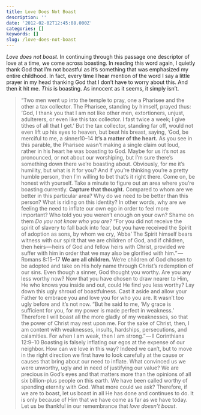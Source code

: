 ```yaml
---
title: Love Does Not Boast
description: ''
date: '2012-02-02T12:45:08.000Z'
categories: []
keywords: []
slug: /love-does-not-boast
---
```

_Love does not boast_. In continuing through this passage one descriptor of love at a time, we come across boasting. In reading this word again, I quietly thank God that I’m not boastful as it’s something that was emphasized my entire childhood. In fact, every time I hear mention of the word I say a little prayer in my head thanking God that I don’t have to worry about this. And then it hit me. _This_ is boasting. As innocent as it seems, it simply isn’t.
> “Two men went up into the temple to pray, one a Pharisee and the other a tax collector. The Pharisee, standing by himself, prayed thus: ‘God, I thank you that I am not like other men, extortioners, unjust, adulterers, or even like this tax collector. I fast twice a week; I give tithes of all that I get.’ But the tax collector, standing far off, would not even lift up his eyes to heaven, but beat his breast, saying, ‘God, be merciful to me, a sinner10–14
**It’s a matter of the heart.** As you see in this parable, the Pharisee wasn’t making a single claim out loud, rather in his heart he was boasting to God. Maybe for us it’s not as pronounced, or not about our worshiping, but I’m sure there’s something down there we’re boasting about. Obviously, for me it’s humility, but what is it for you? And if you’re thinking you’re a pretty humble person, then I’m willing to bet that’s it right there. Come on, be honest with yourself. Take a minute to figure out an area where you’re boasting currently.
**Capture that thought.** Compared to whom are we better in this particular area? Why do we need to be better than this person? What is riding on this identity? In other words, why are we feeling the need to inflate our own ego in order to feel more important? Who told you you weren’t enough on your own? Shame on them _Do you not know who you are?_
> “For you did not receive the spirit of slavery to fall back into fear, but you have received the Spirit of adoption as sons, by whom we cry, ‘Abba’ The Spirit himself bears witness with our spirit that we are children of God, and if children, then heirs — heirs of God and fellow heirs with Christ, provided we suffer with him in order that we may also be glorified with him.” — Romans 8:15–17
**We are all children.** We’re children of God chosen to be adopted and take on His holy name through Christ’s redemption of our sins. Even though a sinner, God thought you worthy. Are you any less worthy now? Now that you have chosen to draw nearer to Him, He who knows you inside and out, could He find you less worthy? Lay down this ugly shroud of boastfulness. Cast it aside and allow your Father to embrace you and love you for who you are. It wasn’t too ugly before and it’s not now.
> “But he said to me, ‘My grace is sufficient for you, for my power is made perfect in weakness.’ Therefore I will boast all the more gladly of my weaknesses, so that the power of Christ may rest upon me. For the sake of Christ, then, I am content with weaknesses, insults, hardships, persecutions, and calamities. For when I am weak, then I am strong.” — II Corinthians 12:9–10
Boasting is falsely inflating our egos at the expense of our neighbor. How can we love in this way? Indeed we can’t, but to move in the right direction we first have to look carefully at the cause or causes that bring about our need to inflate. What convinced us we were unworthy, ugly and in need of justifying our value? We are precious in God’s eyes and that matters more than the opinions of all six billion-plus people on this earth. We have been called worthy of spending eternity with God. What more could we ask? Therefore, if we are to boast, let us boast in all He has done and continues to do. It is only because of Him that we have come as far as we have today. Let us be thankful in our remembrance that _love doesn’t boast_.
